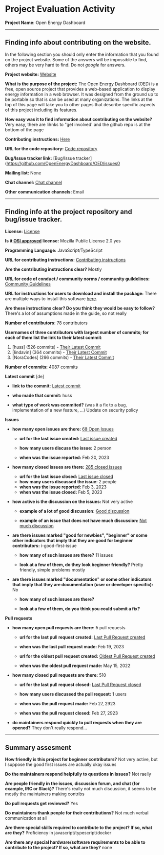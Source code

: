 # Project Evaluation Activity



__Project Name:__  Open Energy Dashboard


---

## Finding info about contributing on the website.

In the following section you should only enter the information that you
found on the project website. Some of the answers will be impossible to find, others
may be very hard to find. Do not _google_ for answers.

__Project website:__ [Website](https://openenergydashboard.github.io/)


__What is the purpose of the project:__ The Open Energy Dashboard (OED) is a free, open source project that provides a web-based application to display energy information in a web browser. It was designed from the ground up to be portable so that is can be used at many organizations. The links at the top of this page will take you to other pages that describe specific aspects of this project including its features.


__How easy was it to find information about contributing on the website?__ Very easy, there are lihnks to "get involved' and the github repo is at the bottom of the page


__Contributing instructions:__ [Here](https://github.com/OpenEnergyDashboard/OED/blob/development/CONTRIBUTING.md)

__URL for the code repository:__ [Code repository](https://github.com/OpenEnergyDashboard/OED)

__Bug/Issue tracker link:__ [Bug/Issue tracker](https://github.com/OpenEnergyDashboard/OED/issues0

__Mailing list:__ None

__Chat channel:__ [Chat channel](https://discord.gg/zUVneZU333)

__Other communication channels:__ Email


---

## Finding info at the project repository and bug/issue tracker.

__License:__ [License](https://github.com/OpenEnergyDashboard/OED/blob/development/License.txt)

__Is it [OSI approved](https://opensource.org/licenses/alphabetical) license:__ Mozilla Public License 2.0 yes

__Programming Language:__ JavaScript/TypeScript

__URL for contributing instructions:__ [Contributing instructions](https://github.com/OpenEnergyDashboard/OED/blob/development/CONTRIBUTING.md)

__Are the contributing instructions clear?__ Mostly


__URL for code of conduct / community norms / community guildelines:__ [Community Guidelines](https://github.com/OpenEnergyDashboard/OED/blob/development/CODE_OF_CONDUCT.md)

__URL for instructions for users to download and install the package:__ There are multiple ways to install this software [here](https://openenergydashboard.github.io/developer/gettingStarted.html). 


__Are these instructions clear? Do you think they would be easy to follow?__ There's a lot of assumptions made in the guide, so not really


__Number of contributors:__ 78 contributors


__Usernames of three contributors with largest number of commits; for
each of them list the link to their latest commit__:

1. [huss] (526 commits) - [Their Latest Commit](https://github.com/OpenEnergyDashboard/OED/commit/c0f06f97cfd11c6fb0569b20170573b3266a72a3)
2. [lindavin] (364 commits) - [Their Latest Commit](https://github.com/OpenEnergyDashboard/OED/commit/f75197d287897a42b45ce38e9d0339e09a766c45)
3. [NoraCodes] (266 commits) - [Their Latest Commit](https://github.com/OpenEnergyDashboard/OED/commit/a30d869e6a81a8d32fd8b51ec7e6ef8cac5a8cc3)


__Number of commits:__ 4087 commits

__Latest commit__ [de] 

- __link to the commit:__ [Latest commit](https://github.com/OpenEnergyDashboard/OED/commit/c0f06f97cfd11c6fb0569b20170573b3266a72a3)

- __who made that commit:__ huss

- __what type of work was commited?__ (was it a fix to a bug, implementation of a new feature, ...) Update on security policy


__Issues__

- __how many open issues are there:__ [68 Open Issues](https://github.com/OpenEnergyDashboard/OED/issues)

    - __url for the last issue created:__ [Last issue created](https://github.com/OpenEnergyDashboard/OED/issues/871)

    - __how many users discuss the issue:__ 2 person
    
    - __when was the issue reported:__ Feb 20, 2023
    

- __how many closed issues are there:__ [285 closed issues](https://github.com/OpenEnergyDashboard/OED/issues?q=is%3Aissue+is%3Aclosed)
    - __url for the last issue closed:__ [Last issue closed](https://github.com/OpenEnergyDashboard/OED/issues/850)
    - __how many users discussed the issue:__ 2 people
    - __when was the issue reported:__ Feb 3, 2023
    - __when was the issue closed:__ Feb 5, 2023

- __how active is the discussion on the issues:__ Not very active

    - __example of a lot of good discussion:__ [Good discussion](https://github.com/OpenEnergyDashboard/OED/issues/694)
    
    - __example of an issue that does not have much discussion:__ [Not much discussion](https://github.com/OpenEnergyDashboard/OED/issues/816)



- __are there issues marked "good for newbies", "beginner" or some other indicators that imply that they are good for beginner contributors:__ i-good-first-issue

    - __how many of such issues are there?__ 11 issues
    
    - __look at a few of them, do they look beginner friendly?__ Pretty friendly, simple problems mostly



- __are there issues marked "documentation" or some other indicators that imply that they are documentation (user or developer specific):__ No

    - __how many of such issues are there?__ 
    
    - __look at a few of them, do you think you could submit a fix?__ 



__Pull requests__

- __how many open pull requests are there:__ 5 pull requests

    - __url for the last pull request created:__ [Last Pull Request created](https://github.com/OpenEnergyDashboard/OED/pull/866)
    
    - __when was the last pull request made:__ Feb 19, 2023

    - __url for the oldest pull request created:__ [Oldest Pull Request created](https://github.com/OpenEnergyDashboard/OED/pull/779)
    
    - __when was the oldest pull request made:__ May 15, 2022

- __how many closed pull requests are there:__ 510

    - __url for the last pull request closed:__ [Last Pull Request closed](https://github.com/OpenEnergyDashboard/OED/pull/872)
    
    - __how many users discussed the pull request:__ 1 users
    
    - __when was the pull request made:__  Feb 27, 2923
    
    - __when was the pull request closed:__ Feb 27, 2923
    

- __do maintainers respond quickly to pull requests when they are opened?__ They don't really respond...





---


## Summary assesment
__How friendly is this project for beginner contributors?__ Not very active, but I suppose the good first issues are actually okay issues




__Do the maintainers respond helpfully to questions in issues?__ Not raelly



__Are people friendly in the issues, discussion forum, and chat (for example, IRC or Slack)?__ There's really not much discussion, it seems to be mostly the maintainers making contribs




__Do pull requests get reviewed?__ Yes



__Do maintainers thank people for their contributions?__ Not much verbal communication at all



__Are there special skills required to contribute to the project? If so, what are they?__ Proficiency in javascript/typescript/docker



__Are there any special hardware/software requirements to be able to contribute to the project? If so, what are they?__ none
